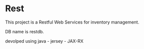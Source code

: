 # Rest
This project is a Restful Web Services for inventory management.

DB name is restdb.

devolped using java - jersey - JAX-RX
